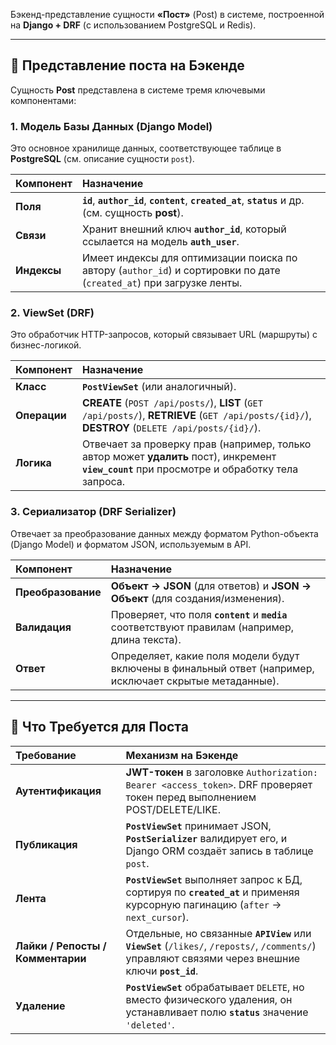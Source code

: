 Бэкенд-представление сущности **«Пост»** (Post) в системе, построенной на **Django + DRF** (с использованием PostgreSQL и Redis).

---

## 💾 Представление поста на Бэкенде

Сущность **Post** представлена в системе тремя ключевыми компонентами:

### 1. Модель Базы Данных (Django Model)

Это основное хранилище данных, соответствующее таблице в **PostgreSQL** (см. описание сущности `post`).

| Компонент   | Назначение                                                                                                           |
| :---------- | :------------------------------------------------------------------------------------------------------------------- |
| **Поля**    | **`id`**, **`author_id`**, **`content`**, **`created_at`**, **`status`** и др. (см. сущность **post**).              |
| **Связи**   | Хранит внешний ключ **`author_id`**, который ссылается на модель **`auth_user`**.                                    |
| **Индексы** | Имеет индексы для оптимизации поиска по автору (`author_id`) и сортировки по дате (`created_at`) при загрузке ленты. |

### 2. ViewSet (DRF)

Это обработчик HTTP-запросов, который связывает URL (маршруты) с бизнес-логикой.

| Компонент    | Назначение                                                                                                                                          |
| :----------- | :-------------------------------------------------------------------------------------------------------------------------------------------------- |
| **Класс**    | **`PostViewSet`** (или аналогичный).                                                                                                                |
| **Операции** | **CREATE** (`POST /api/posts/`), **LIST** (`GET /api/posts/`), **RETRIEVE** (`GET /api/posts/{id}/`), **DESTROY** (`DELETE /api/posts/{id}/`). |
| **Логика**   | Отвечает за проверку прав (например, только автор может **удалить** пост), инкремент **`view_count`** при просмотре и обработку тела запроса.       |

### 3. Сериализатор (DRF Serializer)

Отвечает за преобразование данных между форматом Python-объекта (Django Model) и форматом JSON, используемым в API.

| Компонент          | Назначение                                                                                               |
| :----------------- | :------------------------------------------------------------------------------------------------------- |
| **Преобразование** | **Объект → JSON** (для ответов) и **JSON → Объект** (для создания/изменения).                            |
| **Валидация**      | Проверяет, что поля **`content`** и **`media`** соответствуют правилам (например, длина текста).         |
| **Ответ**          | Определяет, какие поля модели будут включены в финальный ответ (например, исключает скрытые метаданные). |

---

## 🎯 Что Требуется для Поста

| Требование              | Механизм на Бэкенде                                                                                                                   |
| :---------------------- | :------------------------------------------------------------------------------------------------------------------------------------ |
| **Аутентификация**      | **JWT-токен** в заголовке `Authorization: Bearer <access_token>`. DRF проверяет токен перед выполнением POST/DELETE/LIKE.             |
| **Публикация**          | **`PostViewSet`** принимает JSON, **`PostSerializer`** валидирует его, и Django ORM создаёт запись в таблице `post`.                  |
| **Лента**               | **`PostViewSet`** выполняет запрос к БД, сортируя по **`created_at`** и применяя курсорную пагинацию (`after` → `next_cursor`).      |
| **Лайки / Репосты / Комментарии** | Отдельные, но связанные **`APIView`** или **`ViewSet`** (`/likes/`, `/reposts/`, `/comments/`) управляют связями через внешние ключи **`post_id`**. |
| **Удаление**            | **`PostViewSet`** обрабатывает `DELETE`, но вместо физического удаления, он устанавливает полю **`status`** значение `'deleted'`.     |
